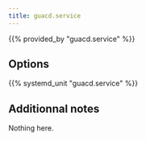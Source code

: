```yaml
---
title: guacd.service
---
```


{{% provided_by "guacd.service" %}}

## Options

{{% systemd_unit "guacd.service" %}}

## Additionnal notes

Nothing here.